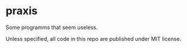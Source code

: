 # praxis
Some programms that seem useless.

Unless specified, all code in this repo are published under MIT license.
